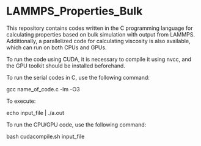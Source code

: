 # LAMMPS_Properties_Bulk
This repository contains codes written in the C programming language for calculating properties based on bulk simulation with output from LAMMPS. Additionally, a parallelized code for calculating viscosity is also available, which can run on both CPUs and GPUs.

To run the code using CUDA, it is necessary to compile it using nvcc, and the GPU toolkit should be installed beforehand.

To run the serial codes in C, use the following command:

gcc name_of_code.c -lm -O3

To execute:

echo input_file | ./a.out

To run the CPU/GPU code, use the following command:

bash cudacompile.sh input_file
